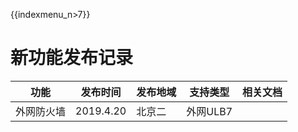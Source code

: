 {{indexmenu_n>7}}


# 新功能发布记录

| 功能 | 发布时间 | 发布地域 | 支持类型 | 相关文档 |
| --- | --- | --- | --- | --- |
| 外网防火墙 | 2019.4.20 | 北京二 | 外网ULB7 |  |



